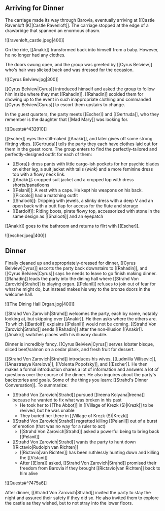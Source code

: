 ## Arriving for Dinner

The carriage made its way through Barovia, eventually arriving at [[Castle Ravenloft (K)|Castle Ravenloft]]. The carriage stopped at the edge of a drawbridge that spanned an enormous chasm.

![[ravenloft_castle.jpeg|400]]

On the ride, [[Anakir]] transformed back into himself from a baby. However, he no longer had any clothes.

The doors swung open, and the group was greeted by [[Cyrus Belview]] who's hair was slicked back and was dressed for the occasion.

![[Cyrus Belview.jpg|300]]

[[Cyrus Belview|Cyrus]] introduced himself and asked the group to follow him inside where they met [[Rahadin]]. [[Rahadin]] scolded them for showing up to the event in such inappropriate clothing and commanded [[Cyrus Belview|Cyrus]] to escort them upstairs to change.

In the guest quarters, the party meets [[Escher]] and [[Gertruda]], who they remember is the daughter that [[Mad Mary]] was looking for.

![[Quests#^432910]]

[[Escher]] eyes the still-naked [[Anakir]], and later gives off some strong flirting vibes. [[Gertruda]] tells the party they each have clothes laid out for them in the guest room. The group enters to find the perfectly-tailored and perfectly-designed outfit for each of them:

- [[Elora]]: dress pants with little cargo-ish pockets for her psychic blades on either leg, a suit jacket with tails (*wink*) and a more feminine dress top with a flowy neck link.
- [[Anakir]]: cropped suit jacket and a cropped top with dress shorts/panatloons
- [[Pelanil]]: A vest with a cape. He kept his weapons on his back. [[Piccolo]] had a matching outfit
- [[Shalooti]]: Dripping with jewels, a slinky dress with a deep V and an open back with a butt flap for access for the flute and storage
- [[Bardolf]]: Riding boots, pirate flowy top, accessorized with stone in the same design as [[Shalooti]] and an eyepatch

[[Anakir]] goes to the bathroom and returns to flirt with [[Escher]].

![[escher.jpeg|400]]

## Dinner

Finally cleaned up and appropriately-dressed for dinner, [[Cyrus Belview|Cyrus]] escorts the party back downstairs to [[Rahadin]], and [[Cyrus Belview|Cyrus]] says he needs to leave to go finish making dinner. [[Rahadin]] leads the party into the dining hall where [[Strahd Von Zarovich|Strahd]] is playing organ. [[Pelanil]] refuses to join out of fear for what he might do, but instead makes his way to the bronze doors in the welcome hall.

![[The Dining Hall Organ.jpg|400]]

[[Strahd Von Zarovich|Strahd]] welcomes the party, each by name, notably looking at, but skipping over [[Anakir]]. He then asks where the others are. To which [[Bardolf]] explains [[Pelanil]] would not be coming. [[Strahd Von Zarovich|Strahd]] sends [[Rahadin]] after the non-illusion [[Anakir]]. [[Anakir]] switches places with his illusory double.

Dinner is incredibly fancy. [[Cyrus Belview|Cyrus]] serves lobster bisque, sliced beef/salmon on a cedar plank, and fresh fruit for dessert.

[[Strahd Von Zarovich|Strahd]] introduces his wives, [[Ludmilla Villisevic]], [[Anastrasya Karelova]], [[Volenta Popofsky]], and [[Escher]]. He then makes a formal introduction shares a lot of information and answers a lot of questions over the course of the dinner. He also inquires about the party's backstories and goals. Some of the things you learn: [[Strahd's Dinner Conversation]]. To summarize:
- [[Strahd Von Zarovich|Strahd]] pursued [[Ireena Kolyana|Ireena]] because he wanted to fix what was broken in his past
	- He took her to [[The Abbot]] in [[Village of Krezk (S)|Krezk]] to be revived, but he was unable
	- They buried her there in [[Village of Krezk (S)|Krezk]]
- [[Strahd Von Zarovich|Strahd]] regretted killing [[Pelanil]] out of a burst of emotion (that was no way for a ruler to act)
	- [[Strahd Von Zarovich|Strahd]] asked a powerful being to bring back [[Pelanil]]
- [[Strahd Von Zarovich|Strahd]] wants the party to hunt down [[Rictavio|Rudolph van Richten]]
	- [[Rictavio|van Richten]] has been ruthlessly hunting down and killing the [[Vistani]]
	- After [[Elora]] asked, [[Strahd Von Zarovich|Strahd]] promised their freedom from Barovia if they brought [[Rictavio|van Richten]] back to him alive

![[Quests#^7475a6]]

After dinner, [[Strahd Von Zarovich|Strahd]] invited the party to stay the night and assured their safety if they did so. He also invited them to explore the castle as they wished, but to not stray into the lower floors.

